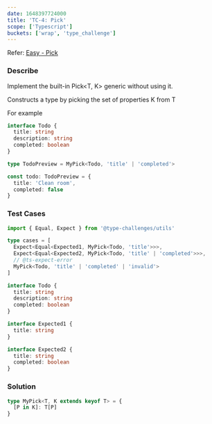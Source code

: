 ```yaml
---
date: 1648397724000
title: 'TC-4: Pick'
scope: ['Typescript']
buckets: ['wrap', 'type_challenge']
---
```


Refer: [Easy - Pick](https://github.com/type-challenges/type-challenges/blob/master/questions/4-easy-pick/README.md)

### Describe

Implement the built-in Pick<T, K> generic without using it.

Constructs a type by picking the set of properties K from T

For example

```typescript
interface Todo {
  title: string
  description: string
  completed: boolean
}

type TodoPreview = MyPick<Todo, 'title' | 'completed'>

const todo: TodoPreview = {
  title: 'Clean room',
  completed: false
}
```

### Test Cases

```typescript
import { Equal, Expect } from '@type-challenges/utils'

type cases = [
  Expect<Equal<Expected1, MyPick<Todo, 'title'>>>,
  Expect<Equal<Expected2, MyPick<Todo, 'title' | 'completed'>>>,
  // @ts-expect-error
  MyPick<Todo, 'title' | 'completed' | 'invalid'>
]

interface Todo {
  title: string
  description: string
  completed: boolean
}

interface Expected1 {
  title: string
}

interface Expected2 {
  title: string
  completed: boolean
}
```

### Solution

```typescript
type MyPick<T, K extends keyof T> = {
  [P in K]: T[P]
}
```
